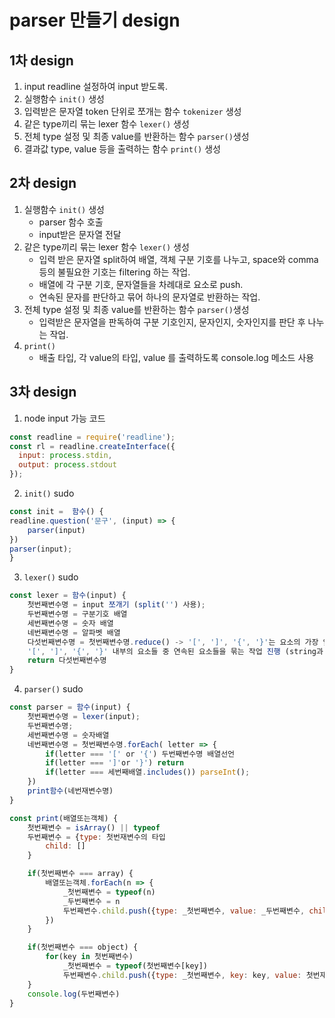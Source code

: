 # parser 만들기 design

## 1차 design
1. input readline 설정하여 input 받도록.
2. 실행함수 `init()` 생성
3. 입력받은 문자열 token 단위로 쪼개는 함수 `tokenizer` 생성
4. 같은 type끼리 묶는 lexer 함수 `lexer()` 생성
5. 전체 type 설정 및 최종 value를 반환하는 함수 `parser()`생성
6. 결과값 type, value 등을 출력하는 함수 `print()` 생성

## 2차 design
1. 실행함수 `init()` 생성
   - parser 함수 호출
   - input받은 문자열 전달
2. 같은 type끼리 묶는 lexer 함수 `lexer()` 생성
   - 입력 받은 문자열 split하여 배열, 객체 구분 기호를 나누고, space와 comma 등의 불필요한 기호는 filtering 하는 작업.
   - 배열에 각 구분 기호, 문자열들을 차례대로 요소로 push.
   - 연속된 문자를 판단하고 묶어 하나의 문자열로 반환하는 작업.
3. 전체 type 설정 및 최종 value를 반환하는 함수 `parser()`생성
   - 입력받은 문자열을 판독하여 구분 기호인지, 문자인지, 숫자인지를 판단 후 나누는 작업.
4. `print()`
   - 배출 타입, 각 value의 타입, value 를 출력하도록 console.log 메소드 사용

## 3차 design

1. node input 가능 코드
   
```js
const readline = require('readline');
const rl = readline.createInterface({
  input: process.stdin,
  output: process.stdout
});
```

2. `init()` sudo

```js
const init =  함수() {
readline.question('문구', (input) => {
    parser(input)
})
parser(input);
}
```

3. `lexer()` sudo

```js
const lexer = 함수(input) {
    첫번째변수명 = input 쪼개기 (split('') 사용);
    두번째변수명 = 구분기호 배열
    세번째변수명 = 숫자 배열
    네번째변수명 = 알파벳 배열
    다섯번째변수명 = 첫번째변수명.reduce() -> '[', ']', '{', '}'는 요소의 가장 앞과 끝에 위치하도록 배치
    '[', ']', '{', '}' 내부의 요소들 중 연속된 요소들을 묶는 작업 진행 (string과 number 구분)
    return 다섯번째변수명
}
```

4. `parser()` sudo

```js
const parser = 함수(input) {
    첫번째변수명 = lexer(input);
    두번째변수명;
    세번째변수명 = 숫자배열
    네번째변수명 = 첫번째변수명.forEach( letter => {
        if(letter === '[' or '{') 두번째변수명 배열선언
        if(letter === ']'or '}') return
        if(letter === 세번째배열.includes()) parseInt();
    })
    print함수(네번재변수명)
}
```

```js
const print(배열또는객체) {
    첫번째변수 = isArray() || typeof
    두번째변수 = {type: 첫번재변수의 타입
        child: []
    }

    if(첫번째변수 === array) {
        배열또는객체.forEach(n => {
            _첫번째변수 = typeof(n)
            _두번째변수 = n
            두번째변수.child.push({type: _첫번째변수, value: _두번째변수, child: []})
        })
    }

    if(첫번째변수 === object) {
        for(key in 첫번째변수)
            _첫번째변수 = typeof(첫번째변수[key])
            두번째변수.child.push({type: _첫번째변수, key: key, value: 첫번재변수[key]})
    }
    console.log(두번째변수)
}
```